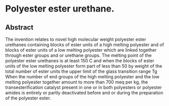 # Polyester ester urethane.

## Abstract
The invention relates to novel high molecular weight polyester ester urethanes containing blocks of ester units of a high melting polyester and of blocks of ester units of a low melting polyester which are linked together through ester groups and or urethane groups. The melting point of the polyester ester urethanes is at least 150 C and when the blocks of ester units of the low melting polyester form part of less than 50 by weight of the total number of ester units the upper limit of the glass transition range Tg When the number of end groups of the high melting polyester and the low melting polyester together amount to more than 700 meq per kg, the transesterification catalyst present in one or in both polyesters or polyester amides is entirely or partly deactivated before and or during the preparation of the polyester ester.